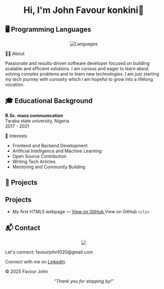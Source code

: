 <h1 align="center">Hi, I'm John Favour konkini👋</h1>

## 🖥️ Programming Languages

<p align="center">
  <img src="https://skillicons.dev/icons?i=js,python,java,cpp,html,css,ts,php" alt="Languages" />
</p>
 👨‍💻 About
 
Passionate and results-driven software developer focused on building scalable and efficient solutions. I am curious and eager to learn about solving complex problems and to learn new technologies. I am just starting my tech  journey with curiosity which i am hopeful to grow into a lifelong vocation.

## 🎓 Educational Background

**B.Sc. mass communication**  
  Taraba state university, Nigeria  
  2017 - 2021

🎯 Interests

- Frontend and Backend Development
- Artificial Intelligence and Machine Learning
- Open Source Contribution
- Writing Tech Articles
- Mentoring and Community Building
## 🚀 Projects

<section id="projects">
  <h2>Projects</h2>
  <ul>
    <li>
      My first HTML5 webpage —
      <a href="https://github.com/johnfavour-byte/index.html target="_blank" rel="noopener noreferrer">   View on GitHub
      </a
      <a href="https://github.com/johnfavour-byte/index.html target="_blank" rel="noopener noreferrer">   View on GitHub
      </a
      
    </li>
  </ul>
</section>
        
## 📬 Contact

<p align="center">
  <a href="mailto:favourjohn1020@gmail.com">
    <img src="https://img.shields.io/badge/Email-D14836?style=for-the-badge&logo=gmail&logoColor=white" />
  </a>
 <footer id="contact" role="contentinfo">
  <p>Let's connect: favourjohn1020@gmail.com</p>
  <p>
    Connect with me on 
    <a href="https://www.linkedin.com/in/favour-john-29680224b" target="_blank" rel="noopener noreferrer">
      LinkedIn
    </a>
  </p>
  <p>&copy; 2025 Favour John</p>
</footer>
</p>
<p align="center">
  <i>“Thank you for stopping by!”</i>
</p>
